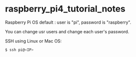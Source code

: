 # raspberry_pi4_tutorial_notes

Raspberry Pi OS default :
  user is "pi", 
  password is "raspberry". 
  
You can change usr users and change each user's password.


SSH using Linux or Mac OS:
```bash
$ ssh pi@<IP>
```
